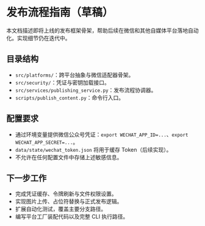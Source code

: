 # 发布流程指南（草稿）

本文档描述即将上线的发布框架骨架，帮助后续在微信和其他自媒体平台落地自动化。实现细节仍在迭代中。

## 目录结构
- `src/platforms/`：跨平台抽象与微信适配器骨架。
- `src/security/`：凭证与密钥加载接口。
- `src/services/publishing_service.py`：发布流程协调器。
- `scripts/publish_content.py`：命令行入口。

## 配置要求
- 通过环境变量提供微信公众号凭证：`export WECHAT_APP_ID=...`、`export WECHAT_APP_SECRET=...`。
- `data/state/wechat_token.json` 将用于缓存 Token（后续实现）。
- 不允许在任何配置文件中存储上述敏感信息。

## 下一步工作
- 完成凭证缓存、令牌刷新与文件权限设置。
- 实现图片上传、占位符替换与正式发布逻辑。
- 扩展自动化测试，覆盖主要分支路径。
- 编写平台工厂装配代码以及完整 CLI 执行路径。
